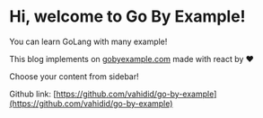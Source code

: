 # Hi, welcome to Go By Example!

You can learn GoLang with many example!

This blog implements on [gobyexample.com](https://gobyexample.com/)
made with react by ❤

Choose your content from sidebar!

Github link: [https://github.com/vahidid/go-by-example](https://github.com/vahidid/go-by-example)
